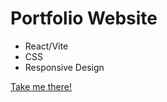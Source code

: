 <h1>Portfolio Website</h1>

<ul>
  <li>React/Vite</li>
  <li>CSS</li>
  <li>Responsive Design</li>
</ul>

<a href="https://letsdothis94.github.io/portfolioReact/" target="_blank">Take me there!</a>
